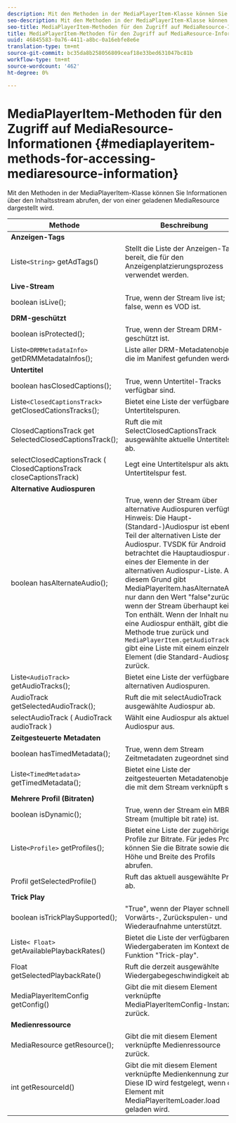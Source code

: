 ```yaml
---
description: Mit den Methoden in der MediaPlayerItem-Klasse können Sie Informationen über den Inhaltsstream abrufen, der von einer geladenen MediaResource dargestellt wird.
seo-description: Mit den Methoden in der MediaPlayerItem-Klasse können Sie Informationen über den Inhaltsstream abrufen, der von einer geladenen MediaResource dargestellt wird.
seo-title: MediaPlayerItem-Methoden für den Zugriff auf MediaResource-Informationen
title: MediaPlayerItem-Methoden für den Zugriff auf MediaResource-Informationen
uuid: 46845583-0a76-4411-a8bc-0a16ebfe8e6e
translation-type: tm+mt
source-git-commit: bc35da8b258056809ceaf18e33bed631047bc81b
workflow-type: tm+mt
source-wordcount: '462'
ht-degree: 0%

---
```



# MediaPlayerItem-Methoden für den Zugriff auf MediaResource-Informationen {#mediaplayeritem-methods-for-accessing-mediaresource-information}

Mit den Methoden in der MediaPlayerItem-Klasse können Sie Informationen über den Inhaltsstream abrufen, der von einer geladenen MediaResource dargestellt wird.

| Methode | Beschreibung |
|--- |--- |
| **Anzeigen-Tags** |  |
| Liste`<String>` getAdTags() | Stellt die Liste der Anzeigen-Tags bereit, die für den Anzeigenplatzierungsprozess verwendet werden. |
| **Live-Stream** |  |
| boolean isLive(); | True, wenn der Stream live ist; false, wenn es VOD ist. |
| **DRM-geschützt** |  |
| boolean isProtected(); | True, wenn der Stream DRM-geschützt ist. |
| Liste`<DRMMetadataInfo>` getDRMMetadataInfos(); | Liste aller DRM-Metadatenobjekte, die im Manifest gefunden werden. |
| **Untertitel** |  |
| boolean hasClosedCaptions(); | True, wenn Untertitel-Tracks verfügbar sind. |
| Liste`<ClosedCaptionsTrack>` getClosedCationsTracks(); | Bietet eine Liste der verfügbaren Untertitelspuren. |
| ClosedCaptionsTrack get SelectedClosedCaptionsTrack(); | Ruft die mit SelectClosedCaptionsTrack ausgewählte aktuelle Untertitelspur ab. |
| selectClosedCaptionsTrack ( ClosedCaptionsTrack closeCaptionsTrack) | Legt eine Untertitelspur als aktuelle Untertitelspur fest. |
| **Alternative Audiospuren** |  |
| boolean hasAlternateAudio(); | True, wenn der Stream über alternative Audiospuren verfügt. Hinweis:  Die Haupt- (Standard-)Audiospur ist ebenfalls Teil der alternativen Liste der Audiospur.  TVSDK für Android betrachtet die Hauptaudiospur als eines der Elemente in der alternativen Audiospur-Liste. Aus diesem Grund gibt MediaPlayerItem.hasAlternateAudio nur dann den Wert &quot;false&quot;zurück, wenn der Stream überhaupt keinen Ton enthält. Wenn der Inhalt nur eine Audiospur enthält, gibt diese Methode true zurück und `MediaPlayerItem.getAudioTracks` gibt eine Liste mit einem einzelnen Element (die Standard-Audiospur) zurück. |
| Liste`<AudioTrack>` getAudioTracks(); | Bietet eine Liste der verfügbaren alternativen Audiospuren. |
| AudioTrack getSelectedAudioTrack(); | Ruft die mit selectAudioTrack ausgewählte Audiospur ab. |
| selectAudioTrack ( AudioTrack audioTrack ) | Wählt eine Audiospur als aktuelle Audiospur aus. |
| **Zeitgesteuerte Metadaten** |  |
| boolean hasTimedMetadata(); | True, wenn dem Stream Zeitmetadaten zugeordnet sind. |
| Liste`<TimedMetadata>` getTimedMetadata(); | Bietet eine Liste der zeitgesteuerten Metadatenobjekte, die mit dem Stream verknüpft sind. |
| **Mehrere Profil (Bitraten)** |
| boolean isDynamic(); | True, wenn der Stream ein MBR-Stream (multiple bit rate) ist. |
| Liste`<Profile>` getProfiles(); | Bietet eine Liste der zugehörigen Profile zur Bitrate. Für jedes Profil können Sie die Bitrate sowie die Höhe und Breite des Profils abrufen. |
| Profil getSelectedProfile() | Ruft das aktuell ausgewählte Profil ab. |
| **Trick Play** |  |
| boolean isTrickPlaySupported(); | &quot;True&quot;, wenn der Player schnelle Vorwärts-, Zurückspulen- und Wiederaufnahme unterstützt. |
| Liste`< Float>` getAvailablePlaybackRates() | Bietet die Liste der verfügbaren Wiedergaberaten im Kontext der Funktion &quot;Trick-play&quot;. |
| Float getSelectedPlaybackRate() | Ruft die derzeit ausgewählte Wiedergabegeschwindigkeit ab. |
| MediaPlayerItemConfig getConfig() | Gibt die mit diesem Element verknüpfte MediaPlayerItemConfig-Instanz zurück. |
| **Medienressource** |  |
| MediaResource getResource(); | Gibt die mit diesem Element verknüpfte Medienressource zurück. |
| int getResourceId() | Gibt die mit diesem Element verknüpfte Medienkennung zurück. Diese ID wird festgelegt, wenn das Element mit MediaPlayerItemLoader.load geladen wird. |